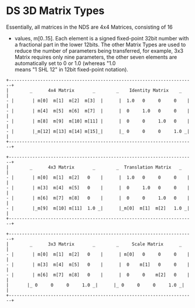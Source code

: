 # DS 3D Matrix Types


Essentially, all matrices in the NDS are 4x4 Matrices, consisting of 16
- values, m\[0..15\]. Each element is a signed fixed-point 32bit number
with a fractional part in the lower 12bits.
The other Matrix Types are used to reduce the number of parameters being
transferred, for example, 3x3 Matrix requires only nine parameters, the
other seven elements are automatically set to 0 or 1.0 (whereas \"1.0\
means \"1 SHL 12\" in 12bit fixed-point notation).


```
+-----------------------------------------------------------------------+
|        _      4x4 Matrix       _        _    Identity Matrix    _     |
- |       | m[0]  m[1]  m[2]  m[3]  |      |  1.0   0     0     0    |    |
- |       | m[4]  m[5]  m[6]  m[7]  |      |  0     1.0   0     0    |    |
- |       | m[8]  m[9]  m[10] m[11] |      |  0     0     1.0   0    |    |
- |       |_m[12] m[13] m[14] m[15]_|      |_ 0     0     0     1.0 _|    |
+-----------------------------------------------------------------------+
```



```
+-----------------------------------------------------------------------+
|        _      4x3 Matrix       _        _  Translation Matrix   _     |
- |       | m[0]  m[1]  m[2]   0    |      |  1.0   0     0     0    |    |
- |       | m[3]  m[4]  m[5]   0    |      |  0     1.0   0     0    |    |
- |       | m[6]  m[7]  m[8]   0    |      |  0     0     1.0   0    |    |
- |       |_m[9]  m[10] m[11]  1.0 _|      |_m[0]  m[1]  m[2]   1.0 _|    |
+-----------------------------------------------------------------------+
```



```
+-----------------------------------------------------------------------+
|        _      3x3 Matrix       _        _     Scale Matrix      _     |
- |       | m[0]  m[1]  m[2]   0    |      | m[0]   0     0     0    |    |
- |       | m[3]  m[4]  m[5]   0    |      |  0    m[1]   0     0    |    |
- |       | m[6]  m[7]  m[8]   0    |      |  0     0    m[2]   0    |    |
|       |_ 0     0     0     1.0 _|      |_ 0     0     0     1.0 _|    |
+-----------------------------------------------------------------------+
```




